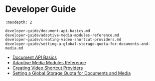 # Developer Guide

```{toctree}
:maxdepth: 2

developer-guide/document-api-basics.md
developer-guide/adaptive-media-modules-reference.md
developer-guide/creating-video-shortcut-providers.md
developer-guide/setting-a-global-storage-quota-for-documents-and-media.md
```

- [Document API Basics](./developer-guide/document-api-basics.md)
- [Adaptive Media Modules Reference](./developer-guide/adaptive-media-modules-reference.md)
- [Creating Video Shortcut Providers](./developer-guide/creating-video-shortcut-providers.md)
- [Setting a Global Storage Quota for Documents and Media](./developer-guide/setting-a-global-storage-quota-for-documents-and-media.md)
